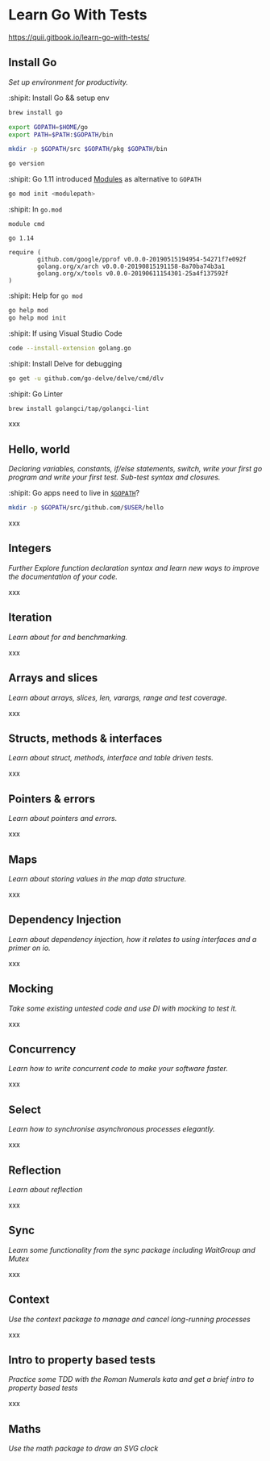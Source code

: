 # Learn Go With Tests

https://quii.gitbook.io/learn-go-with-tests/

## Install Go

*Set up environment for productivity.*

:shipit: Install Go && setup env 
```bash
brew install go

export GOPATH=$HOME/go
export PATH=$PATH:$GOPATH/bin

mkdir -p $GOPATH/src $GOPATH/pkg $GOPATH/bin

go version
```

:shipit: Go 1.11 introduced
[Modules](https://github.com/golang/go/wiki/Modules) as alternative to `GOPATH`
```bash
go mod init <modulepath>
```

:shipit: In `go.mod` 
```
module cmd

go 1.14

require (
        github.com/google/pprof v0.0.0-20190515194954-54271f7e092f
        golang.org/x/arch v0.0.0-20190815191158-8a70ba74b3a1
        golang.org/x/tools v0.0.0-20190611154301-25a4f137592f
)
```


:shipit: Help for `go mod`
```bash
go help mod
go help mod init
```


:shipit: If using Visual Studio Code
```bash
code --install-extension golang.go
```

:shipit: Install Delve for debugging
```bash
go get -u github.com/go-delve/delve/cmd/dlv
```

:shipit: Go Linter
```bash
brew install golangci/tap/golangci-lint
```

xxx

## Hello, world

*Declaring variables, constants, if/else statements, switch, write your first
go program and write your first test. Sub-test syntax and closures.*

:shipit: Go apps need to live in [`$GOPATH`](https://golang.org/doc/gopath_code.html)?
```bash
mkdir -p $GOPATH/src/github.com/$USER/hello
```

xxx

## Integers

*Further Explore function declaration syntax and learn new ways to improve the
documentation of your code.*

xxx

## Iteration

*Learn about for and benchmarking.*

xxx

## Arrays and slices

*Learn about arrays, slices, len, varargs, range and test coverage.*

xxx

## Structs, methods & interfaces

*Learn about struct, methods, interface and table driven tests.*

xxx

## Pointers & errors

*Learn about pointers and errors.*

xxx

## Maps

*Learn about storing values in the map data structure.*

xxx

## Dependency Injection

*Learn about dependency injection, how it relates to using interfaces and a
primer on io.*

xxx

## Mocking

*Take some existing untested code and use DI with mocking to test it.*

xxx

## Concurrency

*Learn how to write concurrent code to make your software faster.*

xxx

## Select

*Learn how to synchronise asynchronous processes elegantly.*

xxx

## Reflection

*Learn about reflection*

xxx

## Sync

*Learn some functionality from the sync package including WaitGroup and Mutex*

xxx

## Context

*Use the context package to manage and cancel long-running processes*

xxx

## Intro to property based tests

*Practice some TDD with the Roman Numerals kata and get a brief intro to
property based tests*

xxx

## Maths

*Use the math package to draw an SVG clock*
